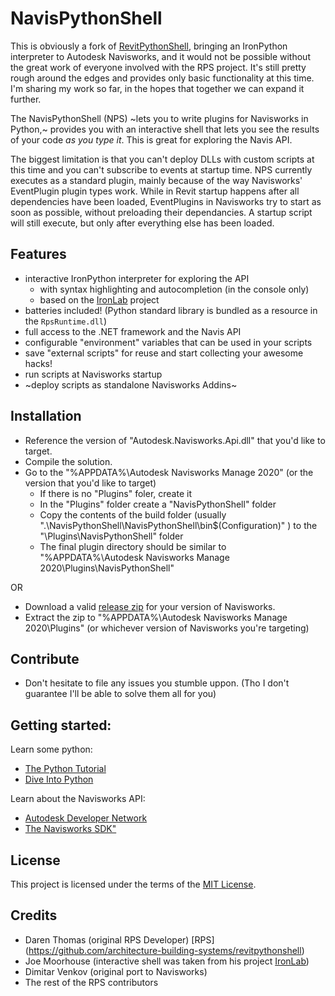 # NavisPythonShell

This is obviously a fork of [RevitPythonShell](https://github.com/architecture-building-systems/revitpythonshell), bringing an IronPython interpreter to Autodesk Navisworks, and it would not be possible without the great work of everyone involved with the RPS project. It's still pretty rough around the edges and provides only basic functionality at this time. I'm sharing my work so far, in the hopes that together we can expand it further.

The NavisPythonShell (NPS) ~lets you to write plugins for Navisworks in Python,~ provides you with an interactive shell that lets you see the results of your code *as you type it*. This is great for exploring the Navis API.

The biggest limitation is that you can't deploy DLLs with custom scripts at this time and you can't subscribe to events at startup time. NPS currently executes as a standard plugin, mainly because of the way Navisworks' EventPlugin plugin types work. While in Revit startup happens after all dependencies have been loaded, EventPlugins in Navisworks try to start as soon as possible, without preloading their dependancies. A startup script will still execute, but only after everything else has been loaded.

## Features

- interactive IronPython interpreter for exploring the API
  - with syntax highlighting and autocompletion (in the console only)
  - based on the [IronLab](http://code.google.com/p/ironlab/) project
- batteries included! (Python standard library is bundled as a resource in the `RpsRuntime.dll`)
- full access to the .NET framework and the Navis API
- configurable "environment" variables that can be used in your scripts
- save "external scripts" for reuse and start collecting your awesome hacks!
- run scripts at Navisworks startup
- ~deploy scripts as standalone Navisworks Addins~

## Installation

- Reference the version of "Autodesk.Navisworks.Api.dll" that you'd like to target.
- Compile the solution.
- Go to the "%APPDATA%\Autodesk Navisworks Manage 2020\" (or the version that you'd like to target)
    - If there is no "Plugins" foler, create it
    - In the "Plugins" folder create a "NavisPythonShell" folder
    - Copy the contents of the build folder (usually ".\NavisPythonShell\NavisPythonShell\bin\$(Configuration)\" ) to the "\Plugins\NavisPythonShell\" folder
    - The final plugin directory should be similar to "%APPDATA%\Autodesk Navisworks Manage 2020\Plugins\NavisPythonShell"

OR

- Download a valid [release zip](https://github.com/dimven/NavisPythonShell/releases) for your version of Navisworks.
- Extract the zip to "%APPDATA%\Autodesk Navisworks Manage 2020\Plugins" (or whichever version of Navisworks you're targeting)

## Contribute

- Don't hesitate to file any issues you stumble uppon. (Tho I don't guarantee I'll be able to solve them all for you)

## Getting started:

Learn some python:

  * [The Python Tutorial](https://docs.python.org/2/tutorial/)
  * [Dive Into Python](http://www.diveintopython.net/)

Learn about the Navisworks API:

  * [Autodesk Developer Network](T)
  * [The Navisworks SDK"](http://usa.autodesk.com/adsk/servlet/index?id=15024694&siteID=123112)
   

## License

This project is licensed under the terms of the [MIT License](http://opensource.org/licenses/MIT).

## Credits

  * Daren Thomas (original RPS Developer) [RPS] (https://github.com/architecture-building-systems/revitpythonshell)
  * Joe Moorhouse (interactive shell was taken from his project [IronLab](http://ironlab.net/))
  * Dimitar Venkov (original port to Navisworks)
  * The rest of the RPS contributors

